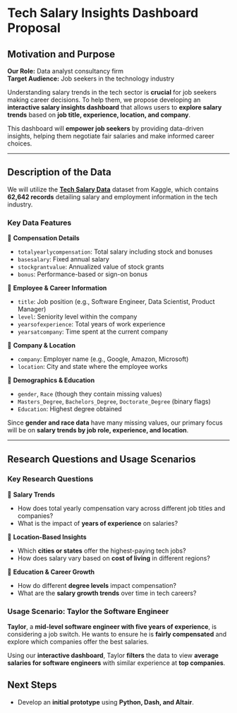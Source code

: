 # Tech Salary Insights Dashboard Proposal

## Motivation and Purpose
**Our Role:** Data analyst consultancy firm  
**Target Audience:** Job seekers in the technology industry  

Understanding salary trends in the tech sector is **crucial** for job seekers making career decisions. To help them, we propose developing an **interactive salary insights dashboard** that allows users to **explore salary trends** based on **job title, experience, location, and company**.  

This dashboard will **empower job seekers** by providing data-driven insights, helping them negotiate fair salaries and make informed career choices.  

---

## Description of the Data
We will utilize the **[Tech Salary Data](https://www.kaggle.com/datasets/haominjiang/tech-salary-data)** dataset from Kaggle, which contains **62,642 records** detailing salary and employment information in the tech industry.  

### **Key Data Features**  
🔹 **Compensation Details**  
- `totalyearlycompensation`: Total salary including stock and bonuses  
- `basesalary`: Fixed annual salary  
- `stockgrantvalue`: Annualized value of stock grants  
- `bonus`: Performance-based or sign-on bonus  

🔹 **Employee & Career Information**  
- `title`: Job position (e.g., Software Engineer, Data Scientist, Product Manager)  
- `level`: Seniority level within the company  
- `yearsofexperience`: Total years of work experience  
- `yearsatcompany`: Time spent at the current company  

🔹 **Company & Location**  
- `company`: Employer name (e.g., Google, Amazon, Microsoft)  
- `location`: City and state where the employee works  

🔹 **Demographics & Education**  
- `gender`, `Race` (though they contain missing values)  
- `Masters_Degree`, `Bachelors_Degree`, `Doctorate_Degree` (binary flags)  
- `Education`: Highest degree obtained  

Since **gender and race data** have many missing values, our primary focus will be on **salary trends by job role, experience, and location**.

---

## Research Questions and Usage Scenarios  

### **Key Research Questions**  
🔹 **Salary Trends**  
- How does total yearly compensation vary across different job titles and companies?  
- What is the impact of **years of experience** on salaries?  

🔹 **Location-Based Insights**  
- Which **cities or states** offer the highest-paying tech jobs?  
- How does salary vary based on **cost of living** in different regions?  

🔹 **Education & Career Growth**  
- How do different **degree levels** impact compensation?  
- What are the **salary growth trends** over time in tech careers?  

### **Usage Scenario: Taylor the Software Engineer**  
**Taylor**, a **mid-level software engineer with five years of experience**, is considering a job switch. He wants to ensure he is **fairly compensated** and explore which companies offer the best salaries.  

Using our **interactive dashboard**, Taylor **filters** the data to view **average salaries for software engineers** with similar experience at **top companies**.  


## Next Steps
- Develop an **initial prototype** using **Python, Dash, and Altair**.  

